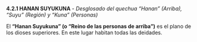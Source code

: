 **4.2.1 HANAN SUYUKUNA** - _Desglosado del quechua “Hanan” (Arriba), “Suyu” (Región) y “Kuna” (Personas)_

El **“Hanan Suyukuna” (o “Reino de las personas de arriba”)** es el plano de los dioses superiores. En este lugar habitan todas las deidades.